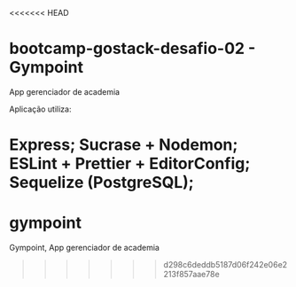 <<<<<<< HEAD
# bootcamp-gostack-desafio-02 - Gympoint
App gerenciador de academia

Aplicação utiliza:

Express;
Sucrase + Nodemon;
ESLint + Prettier + EditorConfig;
Sequelize (PostgreSQL);
=======
# gympoint
Gympoint, App gerenciador de academia
>>>>>>> d298c6deddb5187d06f242e06e2213f857aae78e
